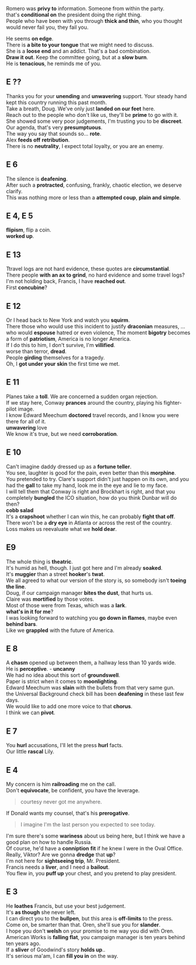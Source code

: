 
Romero was **privy to** information. Someone from within the party.  
that's **conditional on** the president doing the right thing.  
People who have been with you through **thick and thin**, who you thought would never fail you, they fail you.  

He seems **on edge**.  
There is **a bite to your tongue** that we might need to discuss.  
She is a **loose end** and an addict. That's a bad combination.  
**Draw it out**. Keep the committee going, but at a **slow burn**.   
He is **tenacious**, he reminds me of you. 


## E ?? 

Thanks you for your **unending** and **unwavering** support. Your steady hand kept this country running this past month.  
Take a breath, Doug. We've only just **landed on our feet** here.  
Reach out to the people who don't like us, they'll be **prime** to go with it.  
She showed some very poor judgements, I'm trusting you to be **discreet**.  
Our agenda, that's very **presumptuous**.  
The way you say that sounds so... **rote**.  
Alex **feeds off** **retribution**.  
There is no **neutrality**, I expect total loyalty, or you are an enemy.  

## E 6 

The silence is **deafening**.  
After such a **protracted**, confusing, frankly, chaotic election, we deserve clarify.  
This was nothing more or less than a **attempted coup**, **plain and simple**.  

## E 4, E 5
**flipism**, flip a coin.  
**worked up**.  


## E 13  
Ttravel logs are not hard evidence, these quotes are **circumstantial**.  
There people **with an ax to grind**, no hard evidence and some travel logs?  
I'm not holding back, Francis, I have **reached out**.  
First **concubine**?  


## E 12  
Or I head back to New York and watch you **squirm**.  
There those who would use this incident to justify **draconian** measures, ... who would **espouse** hatred or even violence, The moment **bigotry** becomes a form of **patriotism**, America is no longer America.  
If I do this to him, I don't survive, I'm **villified**.  
worse than terror, **dread**.  
People **girding** themselves for a tragedy.  
Oh, I **got under your skin** the first time we met.  


## E 11 
Planes take a **toll**. We are concerned a sudden organ rejection.  
If we stay here, Conway **prances** around the country, playing his fighter-pilot image.  
I know Edward Meechum **doctored** travel records, and I know you were there for all of it.  
**unwavering** love  
We know it's true, but we need **corroboration**.  

## E 10  
Can't imagine daddy dressed up as a **fortune teller**.  
You see, laughter is good for the pain, even better than this **morphine**.  
You pretended to try. Clare's support didn't just happen on its own, and you had the **gall** to take my hand, look me in the eye and lie to my face.  
I will tell them that Conway is right and Brockhart is right, and that you completely **bungled** the ICO situation, how do you think Dunbar will do then?  
**cobb salad**  
It's a **crapshoot** whether I can win this, he can probably **fight that off**.   
There won't be a **dry eye** in Atlanta or across the rest of the country.  
Loss makes us reevaluate what we **hold dear**.  


## E9 
The whole thing is **theatric**.  
It's humid as hell, though. I just got here and I'm already **soaked**.  
It's **muggier** than a street **hooker**'s **twat**.  
We all agreed to what our version of the story is, so somebody isn't **toeing the line**.  
Doug, if our campaign manager **bites the dust**, that hurts us.  
Claire was **mortified** by those votes.  
Most of those were from Texas, which was a **lark**.  
**what's in it for me**?  
I was looking forward to watching you **go down in flames**, maybe even **behind bars**.  
Like we **grappled** with the future of America.  


## E 8  
A **chasm** opened up between them, a hallway less than 10 yards wide.  
He is **perceptive**. - **uncanny**  
We had no idea about this sort of **groundswell**.  
Paper is strict when it comes to **moonlighting**.  
Edward Meechum was **slain** with the bullets from that very same gun.  
the Universal Background check bill has been **deafening** in these last few days.  
We would like to add one more voice to that **chorus**.  
I think we can **pivot**.  

## E 7  
You **hurl** accusations, I'll let the press **hurl** facts.  
Our little **rascal** Lily.  

## E 4  
My concern is him **railroading** me on the call.  
Don't **equivocate**, be confident, you have the leverage.  
> courtesy never got me anywhere.  

If Donald wants my counsel, that's his **prerogative**.  
> I imagine I'm the last person you expected to see today.  

I'm sure there's some **wariness** about us being here, but I think we have a good plan on how to handle Russia.  
Of course, he'd have a **conniption** **fit** if he knew I were in the Oval Office.  
Really, Viktor? Are we gonna **dredge** that **up**?  
I'm not here for **sightseeing trip**, Mr. President.  
Francis needs a **liver**, and I need a **bailout**.  
You flew in, you **puff up** your chest, and you pretend to play president.  

## E 3  
He **loathes** Francis, but use your best judgement.  
It's **as though** she never left.  
I can direct you to the **bullpen**, but this area is **off-limits** to the press.  
Come on, be smarter than that. Oren, she'll sue you for **slander**.  
I hope you don't **welsh** on your promise to me way you did with Oren.  
American Works is **falling flat**, you campaign manager is ten years behind ten years ago.  
If a **sliver** of Goodwind's story **holds up**..  
It's serious ma'am, I can **fill you in** on the way.  

